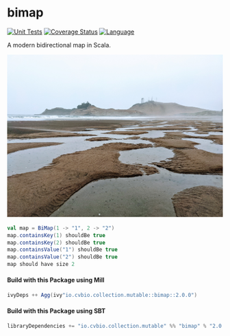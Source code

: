 # bimap

[![Unit Tests](https://github.com/clintval/bimap/actions/workflows/unit-tests.yml/badge.svg)](https://github.com/clintval/bimap/actions/workflows/unit-tests.yml)
[![Coverage Status](https://codecov.io/gh/clintval/bimap/branch/main/graph/badge.svg)](https://codecov.io/gh/clintval/bimap)
[![Language](https://img.shields.io/badge/language-scala-c22d40.svg)](https://www.scala-lang.org/)

A modern bidirectional map in Scala.

![Pacific City, Oregon](.github/img/cover.jpg)

```scala
val map = BiMap(1 -> "1", 2 -> "2")
map.containsKey(1) shouldBe true
map.containsKey(2) shouldBe true
map.containsValue("1") shouldBe true
map.containsValue("2") shouldBe true
map should have size 2
```

#### Build with this Package using Mill

```scala
ivyDeps ++ Agg(ivy"io.cvbio.collection.mutable::bimap::2.0.0")
```

#### Build with this Package using SBT

```scala
libraryDependencies += "io.cvbio.collection.mutable" %% "bimap" % "2.0.0"
```

